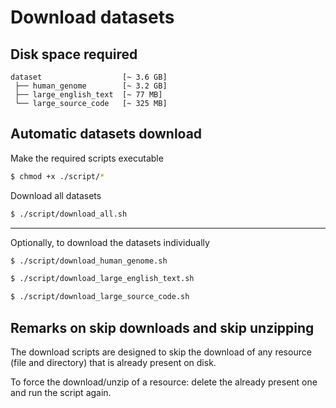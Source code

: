 # Download datasets

## Disk space required

```
dataset                  [~ 3.6 GB]
 ├── human_genome        [~ 3.2 GB]
 ├── large_english_text  [~ 77 MB]
 └── large_source_code   [~ 325 MB]
```

## Automatic datasets download

Make the required scripts executable

```bash
$ chmod +x ./script/*
```

Download all datasets

```bash
$ ./script/download_all.sh
```

---

Optionally, to download the datasets individually

```bash
$ ./script/download_human_genome.sh

$ ./script/download_large_english_text.sh

$ ./script/download_large_source_code.sh
```

## Remarks on skip downloads and skip unzipping

The download scripts are designed to skip the download of any resource (file and directory) that is already present on disk.

To force the download/unzip of a resource: delete the already present one and run the script again.
